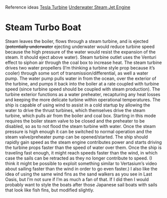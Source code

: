 Reference ideas
[Tesla Turbine](https://youtube.com/shorts/mCpEc0lmrXw?si=eH17esoddckLXjo1)
[Underwater Steam Jet Engine](https://www.newscientist.com/article/dn3321-steam-fires-underwater-jet-engine/)

# Steam Turbo Boat
Steam leaves the boiler, flows through a steam turbine, and is ejected (~~potentially underwater~~ ejecting underwater would reduce turbine speed because the high pressure of the water would resist the expansion of the steam. It should eject above water). Steam turbine outlet uses the Venturi effect to siphon air through the coal box to increase heat. The steam turbine drives two water propellers (I’m thinking a turbine style prop because it’s cooler) through some sort of transmission/differential, as well a water pump. The water pump pulls water in from the ocean, over the exterior of the turbine, and pumps it back into the boiler at a rate coupled with turbine speed (since turbine speed should be coupled with steam production). The turbine exterior functions as a water preheater, recapturing any heat losses and keeping the more delicate turbine within operational temperatures. The ship is capable of using wind to assist in a cold startup by allowing the water to drive the thrust turbines, which themselves drive the steam turbine, which pulls air from the boiler and coal box. Starting in this mode requires the boiler steam valve to be closed and the preheater to be disabled, so as to not flood the steam turbine with water. Once the steam pressure is high enough it can be switched to normal operation and the steam valve/preheater pump can be opened/started. The ship should rapidly gain speed as the steam engine contributes power and starts driving the turbine props faster than the speed of water over them. Once the ship is traveling fast enough, it might reach speeds faster than the wind, in which case the sails can be retracted as they no longer contribute to speed. (I think it might be possible to exploit something similar to Vertasium’s video about sailing faster than the wind in order to go even faster.) I also like the idea of using the same wind fins as the sand walkers as you see in Last Oasis, but I’m not sure if I’m as much a fan of that. If I did then I would probably want to style the boats after those Japanese sail boats with sails that look like fish fins, but modified slightly.